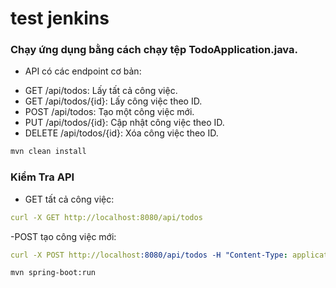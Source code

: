 # test jenkins 

### Chạy ứng dụng bằng cách chạy tệp TodoApplication.java.

- API có các endpoint cơ bản:
+ GET /api/todos: Lấy tất cả công việc.
+ GET /api/todos/{id}: Lấy công việc theo ID.
+ POST /api/todos: Tạo một công việc mới.
+ PUT /api/todos/{id}: Cập nhật công việc theo ID.
+ DELETE /api/todos/{id}: Xóa công việc theo ID.
  
```cmd
mvn clean install
```
###  Kiểm Tra API
- GET tất cả công việc:
```yaml
curl -X GET http://localhost:8080/api/todos
```
-POST tạo công việc mới:
```yaml
curl -X POST http://localhost:8080/api/todos -H "Content-Type: application/json" -d '{"title":"New Task","description":"Task description"}'
```

```
mvn spring-boot:run
```

